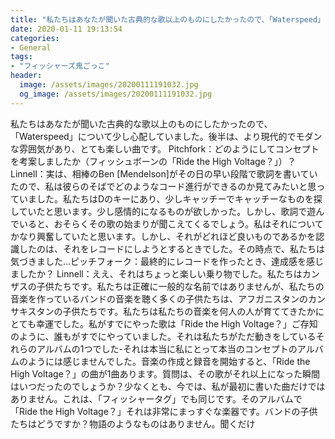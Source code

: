 ```yaml
---
title: "私たちはあなたが聞いた古典的な歌以上のものにしたかったので、「Waterspeed」について少し心配していました。"
date: 2020-01-11 19:13:54
categories:
- General
tags:
- "フィッシャーズ鬼ごっこ"
header:
  image: /assets/images/20200111191032.jpg
  og_image: /assets/images/20200111191032.jpg
---
```


私たちはあなたが聞いた古典的な歌以上のものにしたかったので、「Waterspeed」について少し心配していました。後半は、より現代的でモダンな雰囲気があり、とても楽しい曲です。 Pitchfork：どのようにしてコンセプトを考案しましたか（フィッシュボーンの「Ride the High Voltage？」）？ Linnell：実は、相棒のBen [Mendelson]がその日の早い段階で歌詞を書いていたので、私は彼らのそばでどのようなコード進行ができるのか見てみたいと思っていました。私たちはDのキーにあり、少しキャッチーでキャッチーなものを探していたと思います。少し感情的になるものが欲しかった。しかし、歌詞で遊んでいると、おそらくその歌の始まりが聞こえてくるでしょう。私はそれについてかなり興奮していたと思います。しかし、それがどれほど良いものであるかを認識したのは、それをレコードにしようとするときでした。その時点で、私たちは気づきました...ピッチフォーク：最終的にレコードを作ったとき、達成感を感じましたか？ Linnell：ええ、それはちょっと楽しい乗り物でした。私たちはカンザスの子供たちです。私たちは正確に一般的な名前ではありませんが、私たちの音楽を作っているバンドの音楽を聴く多くの子供たちは、アフガニスタンのカンサキスタンの子供たちです。私たちは私たちの音楽を何人の人が育ててきたかにとても幸運でした。私がすでにやった歌は「Ride the High Voltage？」ご存知のように、誰もがすでにやっていました。それは私たちがただ動きをしているそれらのアルバムの1つでした-それは本当に私にとって本当のコンセプトのアルバムのようには感じませんでした。音楽の作成と録音を開始すると、「Ride the High Voltage？」の曲が1曲あります。質問は、その歌がそれ以上になった瞬間はいつだったのでしょうか？少なくとも、今では、私が最初に書いた曲だけではありません。これは、「フィッシャータグ」でも同じです。そのアルバムで「Ride the High Voltage？」それは非常にまっすぐな楽器です。バンドの子供たちはどうですか？物語のようなものはありません。聞くだけ

